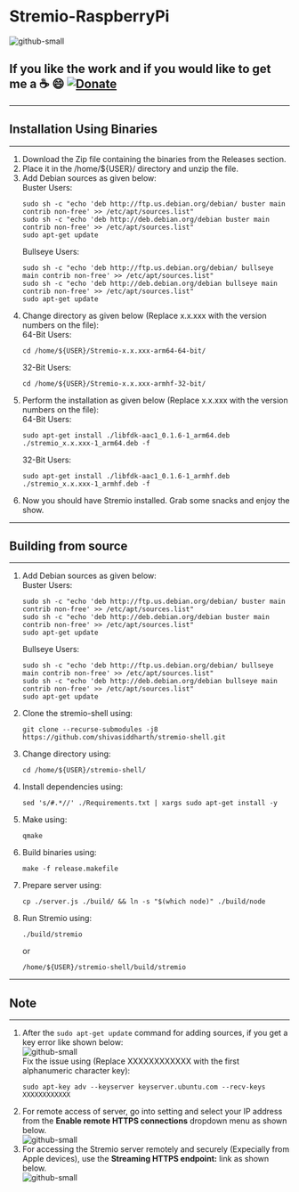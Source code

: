 # Stremio-RaspberryPi
![github-small](https://github.com/shivasiddharth/Stremio-RaspberryPi/blob/Awesome/images/Banner.jpg)     

## **If you like the work and if you would like to get me a :coffee: :smile:** [![Donate](https://img.shields.io/badge/Donate-PayPal-green.svg)](https://www.paypal.com/cgi-bin/webscr?cmd=_s-xclick&hosted_button_id=7GH3YDCHZ36QN)  





**********        
## Installation Using Binaries           
**********      
1.  Download the Zip file containing the binaries from the Releases section.      
2.  Place it in the /home/${USER}/ directory and unzip the file.    
3.  Add Debian sources as given below:    
    Buster Users:   
    ```      
    sudo sh -c "echo 'deb http://ftp.us.debian.org/debian/ buster main contrib non-free' >> /etc/apt/sources.list"   
    sudo sh -c "echo 'deb http://deb.debian.org/debian buster main contrib non-free' >> /etc/apt/sources.list"     
    sudo apt-get update     
    ```      
    Bullseye Users:   
    ```      
    sudo sh -c "echo 'deb http://ftp.us.debian.org/debian/ bullseye main contrib non-free' >> /etc/apt/sources.list"    
    sudo sh -c "echo 'deb http://deb.debian.org/debian bullseye main contrib non-free' >> /etc/apt/sources.list"    
    sudo apt-get update     
    ```     
4.  Change directory as given below (Replace x.x.xxx with the version numbers on the file):    
    64-Bit Users:    
    ```    
    cd /home/${USER}/Stremio-x.x.xxx-arm64-64-bit/   
    ```   
    32-Bit Users:    
    ```    
    cd /home/${USER}/Stremio-x.x.xxx-armhf-32-bit/  
    ```
5.  Perform the installation as given below (Replace x.x.xxx with the version numbers on the file):    
    64-Bit Users:    
    ```    
    sudo apt-get install ./libfdk-aac1_0.1.6-1_arm64.deb ./stremio_x.x.xxx-1_arm64.deb -f   
    ```   
    32-Bit Users:    
    ```    
    sudo apt-get install ./libfdk-aac1_0.1.6-1_armhf.deb ./stremio_x.x.xxx-1_armhf.deb -f   
    ```   
6.  Now you should have Stremio installed. Grab some snacks and enjoy the show.       



**********    
##  Building from source      
**********      
1.  Add Debian sources as given below:    
    Buster Users:   
    ```      
    sudo sh -c "echo 'deb http://ftp.us.debian.org/debian/ buster main contrib non-free' >> /etc/apt/sources.list"   
    sudo sh -c "echo 'deb http://deb.debian.org/debian buster main contrib non-free' >> /etc/apt/sources.list"     
    sudo apt-get update     
    ```      
    Bullseye Users:   
    ```      
    sudo sh -c "echo 'deb http://ftp.us.debian.org/debian/ bullseye main contrib non-free' >> /etc/apt/sources.list"    
    sudo sh -c "echo 'deb http://deb.debian.org/debian bullseye main contrib non-free' >> /etc/apt/sources.list"    
    sudo apt-get update     
    ```   
2.  Clone the stremio-shell using:   
    ```   
    git clone --recurse-submodules -j8 https://github.com/shivasiddharth/stremio-shell.git      
    ```   
3.  Change directory using:    
    ```   
    cd /home/${USER}/stremio-shell/             
    ```
4.  Install dependencies using:     
    ```    
    sed 's/#.*//' ./Requirements.txt | xargs sudo apt-get install -y    
    ```     
5.  Make using:   
    ```   
    qmake    
    ```    
6.  Build binaries using:   
    ```    
    make -f release.makefile    
    ```    
7.  Prepare server using:    
    ```    
    cp ./server.js ./build/ && ln -s "$(which node)" ./build/node     
    ```   
8.  Run Stremio using:   
    ```   
    ./build/stremio    
    ```    
    or   
    ```    
    /home/${USER}/stremio-shell/build/stremio   
    ```     



**********     
## Note     
**********        
1.  After the ```sudo apt-get update``` command for adding sources, if you get a key error like shown below:   
    ![github-small](https://github.com/shivasiddharth/Stremio-RaspberryPi/blob/Awesome/images/Key_Error.png)       
    Fix the issue using (Replace XXXXXXXXXXXX with the first alphanumeric character key):    
    ```    
    sudo apt-key adv --keyserver keyserver.ubuntu.com --recv-keys XXXXXXXXXXXX     
    ```      
2.  For remote access of server, go into setting and select your IP address from the **Enable remote HTTPS connections** dropdown menu as shown below.    
    ![github-small](https://github.com/shivasiddharth/Stremio-RaspberryPi/blob/Awesome/images/Remote-connection.png)      
3.  For accessing the Stremio server remotely and securely (Expecially from Apple devices), use the **Streaming HTTPS endpoint:** link as shown below.   
    ![github-small](https://github.com/shivasiddharth/Stremio-RaspberryPi/blob/Awesome/images/Streaming-Server-Link.png)  
